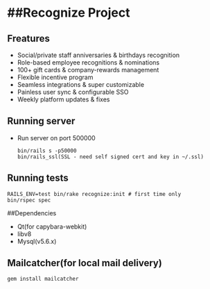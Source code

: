 ##Recognize Project
===========

## Freatures
- Social/private staff anniversaries & birthdays recognition
- Role-based employee recognitions & nominations
- 100+ gift cards & company-rewards management
- Flexible incentive program
- Seamless integrations & super customizable
- Painless user sync & configurable SSO
- Weekly platform updates & fixes

## Running server
+ Run server on port 500000
    
    ````
    bin/rails s -p50000
    bin/rails_ssl(SSL - need self signed cert and key in ~/.ssl)
    ````
    
## Running tests

    RAILS_ENV=test bin/rake recognize:init # first time only
    bin/rspec spec

##Dependencies
+ Qt(for capybara-webkit)
+ libv8
+ Mysql(v5.6.x)

## Mailcatcher(for local mail delivery)

    gem install mailcatcher
